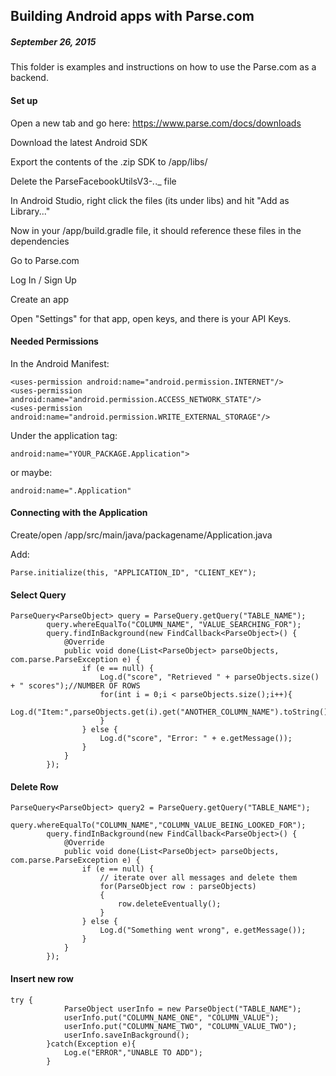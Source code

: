## Building Android apps with Parse.com

##### September 26, 2015

This folder is examples and instructions on how to use the Parse.com as a backend. 

#### Set up

Open a new tab and go here: https://www.parse.com/docs/downloads

Download the latest Android SDK

Export the contents of the .zip SDK to /app/libs/

Delete the ParseFacebookUtilsV3-_._._ file

In Android Studio, right click the files (its under libs) and hit "Add as Library..."

Now in your /app/build.gradle file, it should reference these files in the dependencies


Go to Parse.com

Log In / Sign Up

Create an app

Open "Settings" for that app, open keys, and there is your API Keys.


#### Needed Permissions

In the Android Manifest:
```
<uses-permission android:name="android.permission.INTERNET"/>
<uses-permission android:name="android.permission.ACCESS_NETWORK_STATE"/>
<uses-permission android:name="android.permission.WRITE_EXTERNAL_STORAGE"/>
```

Under the application tag:
```
android:name="YOUR_PACKAGE.Application">
```

or maybe:
```
android:name=".Application"
```



#### Connecting with the Application


Create/open /app/src/main/java/packagename/Application.java

Add:
```
Parse.initialize(this, "APPLICATION_ID", "CLIENT_KEY");
```


#### Select Query
```
ParseQuery<ParseObject> query = ParseQuery.getQuery("TABLE_NAME");
        query.whereEqualTo("COLUMN_NAME", "VALUE_SEARCHING_FOR");
        query.findInBackground(new FindCallback<ParseObject>() {
            @Override
            public void done(List<ParseObject> parseObjects, com.parse.ParseException e) {
                if (e == null) {
                    Log.d("score", "Retrieved " + parseObjects.size() + " scores");//NUMBER OF ROWS
                    for(int i = 0;i < parseObjects.size();i++){
                        Log.d("Item:",parseObjects.get(i).get("ANOTHER_COLUMN_NAME").toString());
                    }
                } else {
                    Log.d("score", "Error: " + e.getMessage());
                }
            }
        });
```


#### Delete Row
```
ParseQuery<ParseObject> query2 = ParseQuery.getQuery("TABLE_NAME");
        query.whereEqualTo("COLUMN_NAME","COLUMN_VALUE_BEING_LOOKED_FOR");
        query.findInBackground(new FindCallback<ParseObject>() {
            @Override
            public void done(List<ParseObject> parseObjects, com.parse.ParseException e) {
                if (e == null) {
                    // iterate over all messages and delete them
                    for(ParseObject row : parseObjects)
                    {
                        row.deleteEventually();
                    }
                } else {
                    Log.d("Something went wrong", e.getMessage());
                }
            }
        });
```


#### Insert new row
```
try {
            ParseObject userInfo = new ParseObject("TABLE_NAME");
            userInfo.put("COLUMN_NAME_ONE", "COLUMN_VALUE");
            userInfo.put("COLUMN_NAME_TWO", "COLUMN_VALUE_TWO");
            userInfo.saveInBackground();
        }catch(Exception e){
            Log.e("ERROR","UNABLE TO ADD");
        }
```